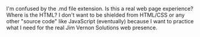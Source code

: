 I'm confused by the .md file extension.  Is this a real web page experience?  Where is the HTML?  I don't want to be shielded from HTML/CSS or any other "source code" like JavaScript (eventually) because I want to practice what I need for the real Jim Vernon Solutions web presence.
